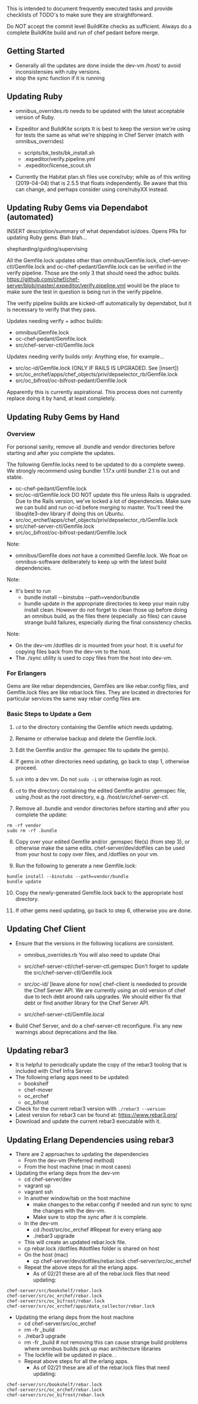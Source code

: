 This is intended to document frequently executed tasks and provide
checklists of TODO's to make sure they are straightforward.

Do *NOT* accept the commit level BuildKite checks as
sufficient. Always do a complete BuildKite build and run of chef
pedant before merge.

## Getting Started
 - Generally all the updates are done inside the dev-vm /host/
   to avoid inconsistensies with ruby versions.
 - stop the sync function if it is running

## Updating Ruby
- omnibus_overrides.rb needs to be updated with the latest acceptable
  version of Ruby.

- Expeditor and BuildKite scripts
  It is best to keep the version we're using for tests the same as
  what we're shipping in Chef Server (match with omnibus_overrides)
    - scripts/bk\_tests/bk\_install.sh
    - .expeditor/verify.pipeline.yml
    - .expeditor/license_scout.sh

- Currently the Habitat plan.sh files use core/ruby; while as of this
  writing (2019-04-04) that is 2.5.5 that floats independently. Be
  aware that this can change, and perhaps consider using core/rubyXX
  instead.

## Updating Ruby Gems via Dependabot (automated)

INSERT description/summary of what dependabot is/does.
Opens PRs for updating Ruby gems. Blah blah...

shepharding/guiding/supervising

All the Gemfile.lock updates other than omnibus/Gemfile.lock,
chef-server-ctl/Gemfile.lock and oc-chef-pedant/Gemfile.lock can
be verified in the verify pipeline. Those are the only 3 that should
need the adhoc builds.
https://github.com/chef/chef-server/blob/master/.expeditor/verify.pipeline.yml
would be the place to make sure the test in question is being run in the verify
pipeline.

The verify pipeline builds are kicked-off automatically by dependabot, but it
is necessary to verify that they pass.

Updates needing verify + adhoc builds:
- omnibus/Gemfile.lock
- oc-chef-pedant/Gemfile.lock
- src/chef-server-ctl/Gemfile.lock

Updates needing verify builds only:
Anything else, for example...
- src/oc-id/Gemfile.lock (ONLY IF RAILS IS UPGRADED. See [insert])
- src/oc\_erchef/apps/chef_objects/priv/depselector\_rb/Gemfile.lock
- src/oc_bifrost/oc-bifrost-pedant/Gemfile.lock

Apparently this is currently aspirational. This process does not currently
replace doing it by hand, at least completely.

## Updating Ruby Gems by Hand

### Overview

For personal sanity, remove all .bundle and vendor directories before
starting and after you complete the updates. 

The following Gemfile.locks need to be updated to do a complete
sweep. We strongly recommend using bundler 1.17.x until bundler 2.1 is
out and stable.

- oc-chef-pedant/Gemfile.lock
- src/oc-id/Gemfile.lock
  DO NOT update this file unless Rails is upgraded.
  Due to the Rails version, we've locked a lot of dependencies. Make
  sure we can build and run oc-id before merging to master.
  You'll need the libsqlite3-dev library if doing this on Ubuntu.
- src/oc\_erchef/apps/chef_objects/priv/depselector\_rb/Gemfile.lock
- src/chef-server-ctl/Gemfile.lock
- src/oc_bifrost/oc-bifrost-pedant/Gemfile.lock

Note:
- omnibus/Gemfile does *not* have a committed Gemfile.lock. We float on
  omnibus-software deliberately to keep up with the latest build
  dependencies.

Note:
- It's best to run
    - bundle install --binstubs --path=vendor/bundle
    - bundle update
  in the appropriate directories to keep your main ruby install
  clean. However do not forget to clean those up before doing an
  omnibus build, as the files there (especially .so files) can cause
  strange build failures, especially during the final consistency checks.

Note:
- On the dev-vm /dotfiles dir is mounted from your host. It is useful for
copying files back from the dev-vm to the host.
- The ./sync utility is used to copy files from the host into dev-vm.

### For Erlangers

Gems are like rebar dependencies, Gemfiles are like rebar.config files,
and Gemfile.lock files are like rebar.lock files. They are located in
directories for particular services the same way rebar config files are.

### Basic Steps to Update a Gem

1) `cd` to the directory containing the Gemfile which needs updating.

2) Rename or otherwise backup and delete the Gemfile.lock.

3) Edit the Gemfile and/or the .gemspec file to update the gem(s).

4) If gems in other directories need updating, go back to step 1,
otherwise proceed.

5) `ssh` into a dev vm.  Do not `sudo -i` or otherwise login as root.

6) `cd` to the directory containing the edited Gemfile and/or .gemspec
file, using /host as the root directory, e.g. /host/src/chef-server-ctl.

7) Remove all .bundle and vendor directories before starting and after you
complete the update:
```
rm -rf vendor
sudo rm -rf .bundle
```
8) Copy over your edited Gemfile and/or .gemspec file(s) (from step 3),
or otherwise make the same edits. chef-server/dev/dotfiles can be used
from your host to copy over files, and /dotfiles on your vm.

9) Run the following to generate a new Gemfile.lock:
```
bundle install --binstubs --path=vendor/bundle
bundle update
```

10) Copy the newly-generated Gemfile.lock back to the appropriate host
directory.

11) If other gems need updating, go back to step 6, otherwise you are
done.

## Updating Chef Client

- Ensure that the versions in the following locations are consistent.
    - omnibus_overrides.rb
      You will also need to update Ohai
    - src/chef-server-ctl/chef-server-ctl.gemspec
      Don't forget to update the src/chef-server-ctl/Gemfile.lock

    - src/oc-id/ [leave alone for now]
      chef-client is neededed to provide the Chef Server API.
      We are currently using an old version of chef due to tech debt
      around rails upgrades. We should either fix that debt or find
      another library for the Chef Server API.

    - src/chef-server-ctl/Gemfile.local

- Build Chef Server, and do a chef-server-ctl reconfigure. Fix any new
  warnings about deprecations and the like.

## Updating rebar3

- It is helpful to periodically update the copy of the rebar3 tooling
  that is included with Chef Infra Server.
- The following erlang apps need to be updated:
  - bookshelf
  - chef-mover
  - oc_erchef
  - oc_bifrost
- Check for the current rebar3 version with `./rebar3 --version`
- Latest version for rebar3 can be found at: https://www.rebar3.org/
- Download and update the current rebar3 executable with it.

## Updating Erlang Dependencies using rebar3

- There are 2 approaches to updating the dependencies
  - From the dev-vm (Preferred method)
  - From the host machine (mac in most cases)
- Updating the erlang deps from the dev-vm
  - cd chef-server/dev
  - vagrant up
  - vagrant ssh
  - In another window/tab on the host machine 
    - make changes to the rebar.config if needed
      and run sync to sync the changes with the dev-vm.
    - Make sure to stop the sync after it is complete.
  - In the dev-vm
    - cd /host/src/oc_erchef #Repeat for every erlang app
    - ./rebar3 upgrade
  - This will create an updated rebar.lock file.
  - cp rebar.lock /dotfiles #dotfiles folder is shared on host
  - On the host (mac)
    - cp chef-server/dev/dotfiles/rebar.lock chef-server/src/oc_erchef
  - Repeat the above steps for all the erlang apps.
    - As of 02/21 these are all of the rebar.lock files that need updating:
```
chef-server/src/bookshelf/rebar.lock
chef-server/src/oc_erchef/rebar.lock
chef-server/src/oc_bifrost/rebar.lock
chef-server/src/oc_erchef/apps/data_collector/rebar.lock
```
- Updating the erlang deps from the host machine
  - cd chef-server/src/oc_erchef
  - rm -fr \_build
  - ./rebar3 upgrade
  - rm -fr \_build # not removing this can cause strange build problems where omnibus builds pick up mac architecture libraries
  - The lockfile will be updated in place. .
  - Repeat above steps for all the erlang apps.
    - As of 02/21 these are all of the rebar.lock files that need updating:
```
chef-server/src/bookshelf/rebar.lock
chef-server/src/oc_erchef/rebar.lock
chef-server/src/oc_bifrost/rebar.lock
```
